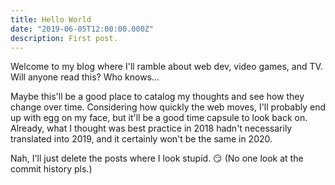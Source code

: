 ```yaml
---
title: Hello World
date: "2019-06-05T12:00:00.000Z"
description: First post.
---
```


Welcome to my blog where I'll ramble about web dev, video games, and TV. Will anyone read this? Who knows...

Maybe this'll be a good place to catalog my thoughts and see how they change over time. Considering how quickly the web moves, I'll probably end up with egg on my face, but it'll be a good time capsule to look back on. Already, what I thought was best practice in 2018 hadn't necessarily translated into 2019, and it certainly won't be the same in 2020.

Nah, I'll just delete the posts where I look stupid. 😏 (No one look at the commit history pls.)

